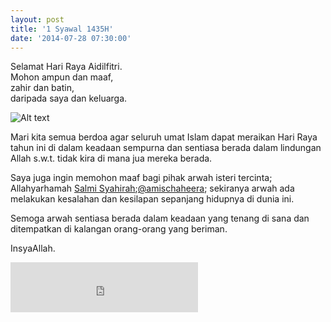 ```yaml
---
layout: post
title: '1 Syawal 1435H'
date: '2014-07-28 07:30:00'
---
```


Selamat Hari Raya Aidilfitri.  
Mohon ampun dan maaf,  
zahir dan batin,  
daripada saya dan keluarga.  

![Alt text](http://photos-f.ak.instagram.com/hphotos-ak-xaf1/10554060_668030326612861_208764374_n.jpg)

Mari kita semua berdoa agar seluruh umat Islam dapat meraikan Hari Raya tahun ini di dalam keadaan sempurna dan sentiasa berada dalam lindungan Allah s.w.t. tidak kira di mana jua mereka berada.

Saya juga ingin memohon maaf bagi pihak arwah isteri tercinta; Allahyarhamah [Salmi Syahirah](http://www.amischaheera.com/);[@amischaheera](http://instagram.com/amischaheera); sekiranya arwah ada melakukan kesalahan dan kesilapan sepanjang hidupnya di dunia ini.  

Semoga arwah sentiasa berada dalam keadaan yang tenang di sana dan ditempatkan di kalangan orang-orang yang beriman.  

InsyaAllah.  

<iframe src="https://embed.spotify.com/?uri=spotify:track:2bbmmMoj24dhmFpuaalJJm" frameborder="0" allowtransparency="true" width="300" height="80"></iframe>
